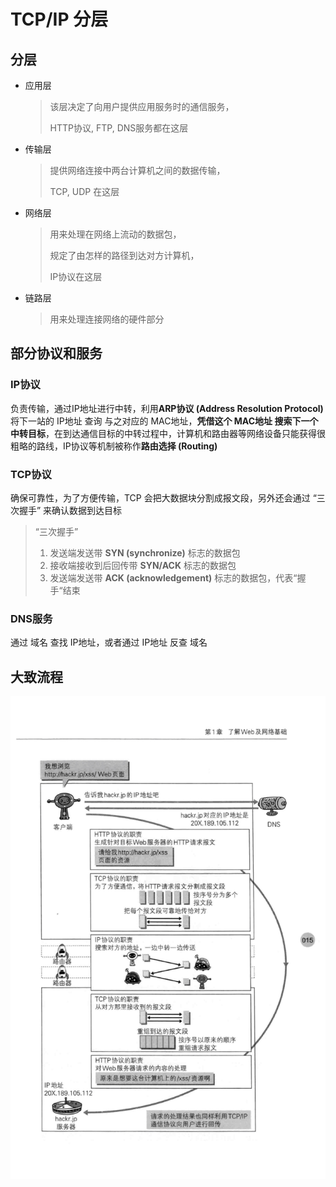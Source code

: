 # TCP/IP 分层

## 分层

+ 应用层

  > 该层决定了向用户提供应用服务时的通信服务，
  >
  > HTTP协议, FTP,  DNS服务都在这层

+ 传输层

  > 提供网络连接中两台计算机之间的数据传输，
  >
  > TCP, UDP 在这层

+ 网络层

  > 用来处理在网络上流动的数据包，
  >
  > 规定了由怎样的路径到达对方计算机，
  >
  > IP协议在这层

+ 链路层

  > 用来处理连接网络的硬件部分

## 部分协议和服务

### IP协议

负责传输，通过IP地址进行中转，利用**ARP协议 (Address Resolution Protocol)** 将下一站的 IP地址 查询 与之对应的 MAC地址，**凭借这个 MAC地址 搜索下一个中转目标**，在到达通信目标的中转过程中，计算机和路由器等网络设备只能获得很粗略的路线，IP协议等机制被称作**路由选择 (Routing)**

### TCP协议

确保可靠性，为了方便传输，TCP 会把大数据块分割成报文段，另外还会通过 “三次握手” 来确认数据到达目标

> “三次握手”
>
> 1. 发送端发送带 **SYN (synchronize)** 标志的数据包
> 2. 接收端接收到后回传带 **SYN/ACK** 标志的数据包
> 3. 发送端发送带 **ACK (acknowledgement)** 标志的数据包，代表“握手“结束

### DNS服务

通过 域名 查找 IP地址，或者通过 IP地址 反查 域名

## 大致流程
![](/assets/TCP:IP.jpg)